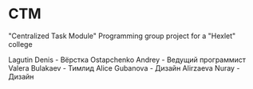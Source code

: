 # CTM
"Centralized Task Module" Programming group project for a "Hexlet" college

Lagutin Denis - Вёрстка
Ostapchenko Andrey - Ведущий программист
Valera Bulakaev - Тимлид
Alice Gubanova - Дизайн
Alirzaeva Nuray - Дизайн

